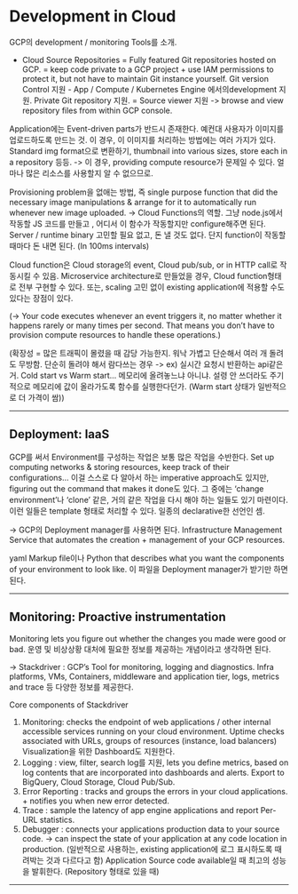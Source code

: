 # Development in Cloud
GCP의 development / monitoring Tools를 소개.

- Cloud Source Repositories = Fully featured Git repositories hosted on GCP.
= keep code private to a GCP project + use IAM permissions to protect it, but not have to maintain Git instance yourself.
Git version Control 지원 - App / Compute / Kubernetes Engine 에서의development 지원.
Private Git repository 지원.
= Source viewer 지원  -> browse and view repository files from within GCP console.

Application에는 Event-driven parts가 반드시 존재한다. 예컨대 사용자가 이미지를 업로드하도록 만드는 것. 이 경우, 이 이미지를 처리하는 방법에는 여러 가지가 있다. Standard img format으로 변환하기, thumbnail into various sizes, store each in a repository 등등. 
-> 이 경우, providing compute resource가 문제일 수 있다. 얼마나 많은 리소스를 사용할지 알 수 없으므로.

Provisioning problem을 없애는 방법, 즉 single purpose function that did the necessary image manipulations & arrange for it to automatically run whenever new image uploaded.
-> Cloud Functions의 역할. 그냥 node.js에서 작동할 JS 코드를 만들고 , 어디서 이 함수가 작동할지만 configure해주면 된다. Server / runtime binary 고민할 필요 없고, 돈 낼 것도 없다. 단지 function이 작동할 때마다 돈 내면 된다. (In 100ms intervals)

Cloud function은 Cloud storage의 event, Cloud pub/sub, or in HTTP call로 작동시킬 수 있음. Microservice architecture로 만들었을 경우, Cloud function형태로 전부 구현할 수 있다. 또는, scaling 고민 없이 existing application에 적용할 수도 있다는 장점이 있다.

(-> Your code executes whenever an event triggers it, no matter whether it happens rarely or many times per second. That means you don’t have to provision compute resources to handle these operations.)

(확장성 = 많은 트래픽이 몰렸을 때 감당 가능한지. 워낙 가볍고 단순해서 여러 개 돌려도 무방함. 단순히 돌려야 해서 람다쓰는 경우 -> ex) 실시간 요청시 반환하는 api같은 거. Cold start vs Warm start… 메모리에 올려놓느냐 아니냐. 설령 안 쓰더라도 주기적으로 메모리에 값이 올라가도록 함수를 실행한다던가. (Warm start 상태가 일반적으로 더 가격이 쌈))

---
## Deployment: IaaS

GCP를 써서 Environment를 구성하는 작업은 보통 많은 작업을 수반한다. Set up computing networks & storing resources, keep track of their configurations… 이걸 스스로 다 알아서 하는 imperative approach도 있지만, figuring out the command that makes it done도 있다.
그 중에는 ‘change environment’나 ‘clone’ 같은, 거의 같은 작업을 다시 해야 하는 일들도 있기 마련이다. 이런 일들은 template 형태로 처리할 수 있다. 일종의 declarative한 선언인 셈.

-> GCP의 Deployment manager를 사용하면 된다. Infrastructure Management Service that automates the creation + management of your GCP resources.

yaml Markup file이나 Python that describes what you want the components of your environment to look like. 이 파일을 Deployment manager가 받기만 하면 된다.

---
## Monitoring: Proactive instrumentation

Monitoring lets you figure out whether the changes you made were good or bad. 운영 및 비상상황 대처에 필요한 정보를 제공하는 개념이라고 생각하면 된다.

-> Stackdriver : GCP’s Tool for monitoring, logging and diagnostics.
Infra platforms, VMs, Containers, middleware and application tier, logs, metrics and trace 등 다양한 정보를 제공한다.

Core components of Stackdriver
1. Monitoring: checks the endpoint of web applications / other internal accessible services running on your cloud environment. Uptime checks associated with URLs, groups of resources (instance, load balancers)
Visualization을 위한 Dashboard도 지원한다.
2. Logging : view, filter, search log를 지원, lets you define metrics, based on log contents that are incorporated into dashboards and alerts. Export to BigQuery, Cloud Storage, Cloud Pub/Sub. 
3. Error Reporting : tracks and groups the errors in your cloud applications. + notifies you when new error detected.
4. Trace : sample the latency of app engine applications and report Per-URL statistics.
5. Debugger : connects your applications production data to your source code. -> can inspect the state of your application at any code location in production. (일반적으로 사용하는, existing application에 로그 표시하도록 때려박는 것과 다르다고 함) Application Source code available일 때 최고의 성능을 발휘한다. (Repository 형태로 있을 때)

---



